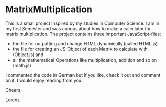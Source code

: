 # MatrixMultiplication
This is a small project inspired by my studies in Computer Science. I am in my first Semester and was curious about how to make a calculator for matrix multiplication.
The project contains three important JavaScript-files: 

<ul>
<li>the file for outputting and change HTML dynamically (called HTML.js)
<li>the file for creating an JS-Object of each Matrix to calculate with (Object.js) and
<li>all the mathematical Operations like multiplication, addition and so on (math.js)
</ul>

I commented the code in German but if you like, check it out and comment on it. I would enjoy reading from you.

Cheers,

Lorenz
